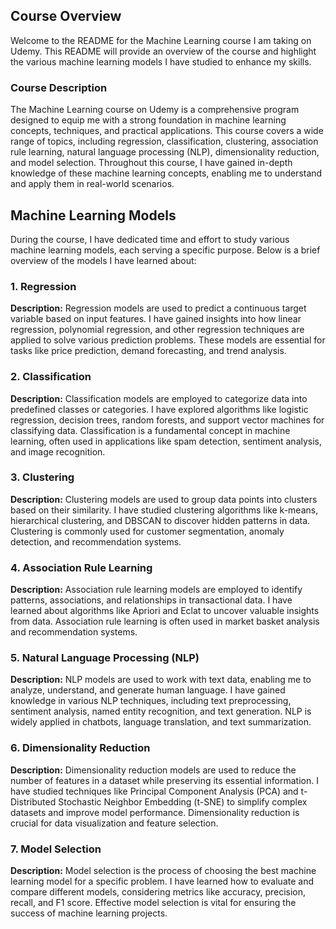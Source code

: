 
## Course Overview

Welcome to the README for the Machine Learning course I am taking on Udemy. This README will provide an overview of the course and highlight the various machine learning models I have studied to enhance my skills.

### Course Description

The Machine Learning course on Udemy is a comprehensive program designed to equip me with a strong foundation in machine learning concepts, techniques, and practical applications. This course covers a wide range of topics, including regression, classification, clustering, association rule learning, natural language processing (NLP), dimensionality reduction, and model selection. Throughout this course, I have gained in-depth knowledge of these machine learning concepts, enabling me to understand and apply them in real-world scenarios.

## Machine Learning Models

During the course, I have dedicated time and effort to study various machine learning models, each serving a specific purpose. Below is a brief overview of the models I have learned about:

### 1. Regression

**Description:** Regression models are used to predict a continuous target variable based on input features. I have gained insights into how linear regression, polynomial regression, and other regression techniques are applied to solve various prediction problems. These models are essential for tasks like price prediction, demand forecasting, and trend analysis.

### 2. Classification

**Description:** Classification models are employed to categorize data into predefined classes or categories. I have explored algorithms like logistic regression, decision trees, random forests, and support vector machines for classifying data. Classification is a fundamental concept in machine learning, often used in applications like spam detection, sentiment analysis, and image recognition.

### 3. Clustering

**Description:** Clustering models are used to group data points into clusters based on their similarity. I have studied clustering algorithms like k-means, hierarchical clustering, and DBSCAN to discover hidden patterns in data. Clustering is commonly used for customer segmentation, anomaly detection, and recommendation systems.

### 4. Association Rule Learning

**Description:** Association rule learning models are employed to identify patterns, associations, and relationships in transactional data. I have learned about algorithms like Apriori and Eclat to uncover valuable insights from data. Association rule learning is often used in market basket analysis and recommendation systems.

### 5. Natural Language Processing (NLP)

**Description:** NLP models are used to work with text data, enabling me to analyze, understand, and generate human language. I have gained knowledge in various NLP techniques, including text preprocessing, sentiment analysis, named entity recognition, and text generation. NLP is widely applied in chatbots, language translation, and text summarization.

### 6. Dimensionality Reduction

**Description:** Dimensionality reduction models are used to reduce the number of features in a dataset while preserving its essential information. I have studied techniques like Principal Component Analysis (PCA) and t-Distributed Stochastic Neighbor Embedding (t-SNE) to simplify complex datasets and improve model performance. Dimensionality reduction is crucial for data visualization and feature selection.

### 7. Model Selection

**Description:** Model selection is the process of choosing the best machine learning model for a specific problem. I have learned how to evaluate and compare different models, considering metrics like accuracy, precision, recall, and F1 score. Effective model selection is vital for ensuring the success of machine learning projects.

